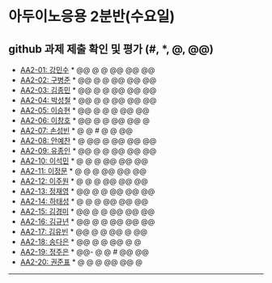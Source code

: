 # 아두이노응용 2분반(수요일) 
## github 과제 제출 확인 및 평가 (#, *, @, @@)

- [AA2-01:	강민수](https://github.com/kangminsooKMS/aa2-01) * @@ @ @ @@ @@ @@
- [AA2-02:	구병준](https://github.com/GubyeongJun/AA2-02) * @@ @ @ @@ @@ @@
- [AA2-03:	김종민](https://github.com/ghs1472/aa2-03) * @@ @ @ @@ @@ @@
- [AA2-04:	박성철](https://github.com/parkseongcheol/aa2-04) * @@ @ @ @@ @@ @@
- [AA2-05:	이승현](https://github.com/penguinperformanceproject/aa2-05) * @@ @ @ @ @@ @@
- [AA2-06:	이창호](https://github.com/lchho96/AA2-06) * @@ @ @ @@ @@ @
- [AA2-07:	손성빈](https://github.com/ijseongbin/AA2-07) * @ @ # @ @ @@
- [AA2-08:	안예찬](https://github.com/dksdpcks1/aa2-08) * @ @@ @ @@ @@ @@
- [AA2-09:	유종인](https://github.com/yujongin/aa2-09) * @@ @ @ @@ @@ @@
- [AA2-10:	이석민](https://github.com/leesm4909/AA2-10) * @ @ @ @@ @@ @@
- [AA2-11:	이정문](https://github.com/leejs8041/aa2-11-new) * @ @ @ @@ @@ @@
- [AA2-12:	이주원](https://github.com/20161514/aa2-12) * @ @ @ @@ @@ @@
- [AA2-13:	정재영](https://github.com/jaeyoung6179/aa2-13) * @@ @ @ @@ @@ @@
- [AA2-14:	하태성](https://github.com/gkxotjd12312/aa2-14) * @ @ @ @@ @@ @@
- [AA2-15:	김경미](https://github.com/kyungmi0120/aa2-15) * @@ @ @ @@ @@ @@
- [AA2-16:	김규년](https://github.com/kgn4746/aa2-16) * @@ @ @ @@ @@ @@
- [AA2-17:	김유빈](https://github.com/kybb0709/aa2-17) * @@ @ @ @@ @ @@
- [AA2-18:	송다은](https://github.com/daeun99/AA2-18) * @@ @ @ @@ @ @
- [AA2-19:	정주은](https://github.com/wndms12/aa2-19) * @@- @ @ # @@ @@
- [AA2-20:	권준표](https://github.com/kwonjunpyo/aa2-20) * @ @ @ @@ @@ @
---

